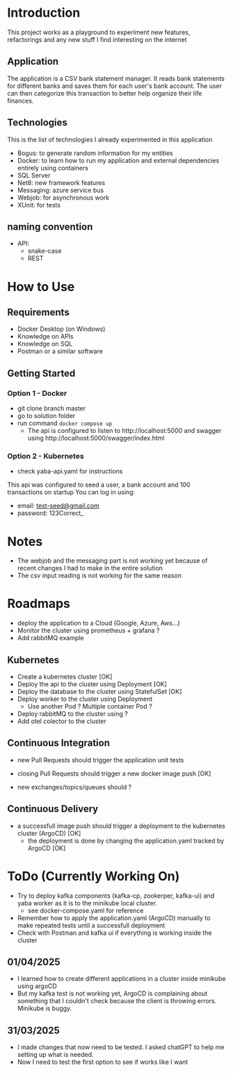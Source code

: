 # Introduction
This project works as a playground to experiment new features, refactorings and any new stuff I find
interesting on the internet

## Application
The application is a CSV bank statement manager. It reads bank statements for different banks and saves them for each user's bank account.
The user can then categorize this transaction to better help organize their life finances.

## Technologies
This is the list of technologies I already experimented in this application

- Bogus: to generate random information for my entities
- Docker: to learn how to run my application and external dependencies entirely using containers
- SQL Server
- Net8: new framework features
- Messaging: azure service bus
- Webjob: for asynchronous work
- XUnit: for tests

## naming convention

- API:
	- snake-case
	- REST

# How to Use

## Requirements
- Docker Desktop (on Windows)
- Knowledge on APIs
- Knowledge on SQL
- Postman or a similar software

##  Getting Started

### Option 1 - Docker
- git clone branch master
- go to solution folder
- run command `docker compose up`
	- The api is configured to listen to http://localhost:5000 and swagger using http://localhost:5000/swagger/index.html
### Option 2 - Kubernetes
- check yaba-api.yaml for instructions

This api was configured to seed a user, a bank account and 100 transactions on startup
You can log in using: 
- email: test-seed@gmail.com
- password: 123Correct_


# Notes
- The webjob and the messaging part is not working yet because of recent changes I had to make in the entire solution
- The csv input reading is not working for the same reason

# Roadmaps

- deploy the application to a Cloud (Google, Azure, Aws...)
- Monitor the cluster using prometheus + grafana ?
- Add rabbitMQ example

## Kubernetes

- Create a kubernetes cluster [OK]
- Deploy the api to the cluster using Deployment [OK]
- Deploy the database to the cluster using StatefulSet [OK]
- Deploy worker to the cluster using Deployment
	- Use another Pod ? Multiple container Pod ?
- Deploy rabbitMQ to the cluster using ?
- Add otel colector to the cluster

## Continuous Integration
- new Pull Requests should trigger the application unit tests
- closing Pull Requests should trigger a new docker image push [OK]

- new exchanges/topics/queues should ?

## Continuous Delivery
- a successfull image push should trigger a deployment to the kubernetes cluster (ArgoCD) [OK]
	- the deployment is done by changing the application.yaml tracked by ArgoCD [OK]

# ToDo (Currently Working On)
- Try to deploy kafka components (kafka-cp, zookerper, kafka-ui) and yaba worker as it is to the minikube local cluster. 
	- see docker-compose.yaml for reference
- Remember how to apply the application.yaml (ArgoCD) manually to make repeated tests until a successfull deployment
- Check with Postman and kafka ui if everything is working inside the cluster

## 01/04/2025
- I learned how to create different applications in a cluster inside minikube using argoCD
- But my kafka test is not working yet, ArgoCD is complaining about something that I couldn't check because
the client is throwing errors. Minikube is buggy.

## 31/03/2025
- I made changes that now need to be tested. I asked chatGPT to help me setting up what is needed.
- Now I need to test the first option to see if works like I want

